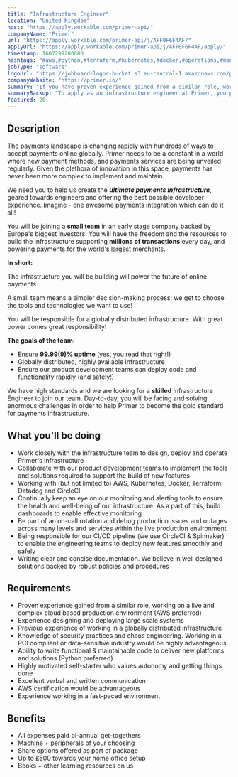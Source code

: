 ```yaml
---
title: "Infrastructure Engineer"
location: "United Kingdom"
host: "https://apply.workable.com/primer-api/"
companyName: "Primer"
url: "https://apply.workable.com/primer-api/j/AFF0F6F4AF/"
applyUrl: "https://apply.workable.com/primer-api/j/AFF0F6F4AF/apply/"
timestamp: 1607299200000
hashtags: "#aws,#python,#terraform,#kubernetes,#docker,#operations,#monitoring,#office"
jobType: "software"
logoUrl: "https://jobboard-logos-bucket.s3.eu-central-1.amazonaws.com/primer"
companyWebsite: "https://primer.io/"
summary: "If you have proven experience gained from a similar role, working on a live and complex cloud based production environment, consider applying to Primer's job post for a new infrastructure engineer."
summaryBackup: "To apply as an infrastructure engineer at Primer, you preferably need to have some knowledge of: #aws, #ui/ux, #python."
featured: 20
---
```


## Description

The payments landscape is changing rapidly with hundreds of ways to accept payments online globally. Primer needs to be a constant in a world where new payment methods, and payments services are being unveiled regularly. Given the plethora of innovation in this space, payments has never been more complex to implement and maintain.

We need you to help us create the **_ultimate payments infrastructure_**, geared towards engineers and offering the best possible developer experience. Imagine - one awesome payments integration which can do it all!

You will be joining a **small team** in an early stage company backed by Europe's biggest investors. You will have the freedom and the resources to build the infrastructure supporting **millions of transactions** every day, and powering payments for the world's largest merchants.

**In short:**

The infrastructure you will be building will power the future of online payments

A small team means a simpler decision-making process: we get to choose the tools and technologies we want to use!

You will be responsible for a globally distributed infrastructure. With great power comes great responsibility!

**The goals of the team:**

*   Ensure **99.99(9)% uptime** (yes, you read that right!)
*   Globally distributed, highly available infrastructure
*   Ensure our product development teams can deploy code and functionality rapidly (and safely!)

We have high standards and we are looking for a **skilled** Infrastructure Engineer to join our team. Day-to-day, you will be facing and solving enormous challenges in order to help Primer to become the gold standard for payments infrastructure.

## What you'll be doing

*   Work closely with the infrastructure team to design, deploy and operate Primer's infrastructure
*   Collaborate with our product development teams to implement the tools and solutions required to support the build of new features
*   Working with (but not limited to) AWS, Kubernetes, Docker, Terraform, Datadog and CircleCI
*   Continually keep an eye on our monitoring and alerting tools to ensure the health and well-being of our infrastructure. As a part of this, build dashboards to enable effective monitoring
*   Be part of an on-call rotation and debug production issues and outages across many levels and services within the live production environment
*   Being responsible for our CI/CD pipeline (we use CircleCI & Spinnaker) to enable the engineering teams to deploy new features smoothly and safely
*   Writing clear and concise documentation. We believe in well designed solutions backed by robust policies and procedures

## Requirements

*   Proven experience gained from a similar role, working on a live and complex cloud based production environment (AWS preferred)
*   Experience designing and deploying large scale systems
*   Previous experience of working in a globally distributed infrastructure
*   Knowledge of security practices and chaos engineering. Working in a PCI compliant or data-sensitive industry would be highly advantageous
*   Ability to write functional & maintainable code to deliver new platforms and solutions (Python preferred)
*   Highly motivated self-starter who values autonomy and getting things done
*   Excellent verbal and written communication
*   AWS certification would be advantageous
*   Experience working in a fast-paced environment

## Benefits

*   All expenses paid bi-annual get-togethers
*   Machine + peripherals of your choosing
*   Share options offered as part of package
*   Up to £500 towards your home office setup
*   Books + other learning resources on us
